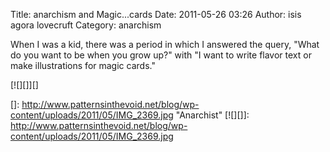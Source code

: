 Title: anarchism and Magic...cards
Date: 2011-05-26 03:26
Author: isis agora lovecruft
Category: anarchism

When I was a kid, there was a period in which I answered the query,
"What do you want to be when you grow up?" with "I want to write flavor
text or make illustrations for magic cards."

[![][]][]

  []: http://www.patternsinthevoid.net/blog/wp-content/uploads/2011/05/IMG_2369.jpg
    "Anarchist"
  [![][]]: http://www.patternsinthevoid.net/blog/wp-content/uploads/2011/05/IMG_2369.jpg
